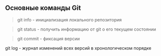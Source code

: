 ## Основные команды Git
> git info - инициализация локального репозитория

> git status - получить информацию от git о его текущем состоянии

> git commit - фиксация версии 

git log - журнал изменений всех версий в хронологическом порядке
